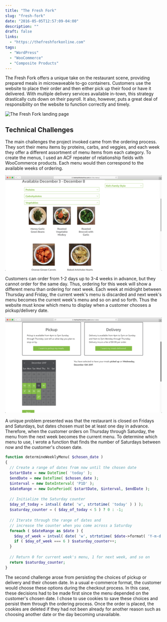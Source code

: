 ```yaml
---
title: "The Fresh Fork"
slug: "fresh-fork"
date: "2016-05-05T12:57:09-04:00"
description: ""
draft: false
links: 
  - "https://thefreshforkonline.com"
tags:
  - "WordPress"
  - "WooCommerce"
  - "Composite Products"
---
```


The Fresh Fork offers a unique take on the restaurant scene, providing prepared
meals in microwaveable to-go containers. Customers use the website to place
their order and then either pick up their food or have it delivered. With
multiple delivery services available in-town, this strategy drastically cuts
down on their payroll. It also, however, puts a great deal of responsibility on
the website to function correctly and timely.

![The Fresh Fork landing page](./fresh-fork-landing.png)

## Technical Challenges

The main challenges the project invoked came from the ordering process. They
sort their menu items by proteins, carbs, and veggies, and each week they offer
a different assortment of menu items from each category. To create the menus, I
used an ACF repeater of relationship fields with WooCommerce products. Each menu
would then correspond to the available weeks of ordering.

![The Fresh Fork menu items](./fresh-fork-menu.png)

Customers can order from 1-2 days up to 3-4 weeks in advance, but they cannot
order for the same day. Thus, ordering for this week will show a different menu
than ordering for next week. Each week at midnight between Thursday and Friday,
the current week's menu is discarded and next week's menu becomes the current
week's menu and so on and so forth. Thus the website must know which menu to
display when a customer chooses a pickup/delivery date.

![The Fresh Fork ordering calendar](./fresh-fork-calendar.png)

A unique problem presented was that the restaurant is closed on Fridays and
Saturdays, but dates chosen must be at least one day in advance. Therefore, when
the customer orders on Thursday through Saturday, the menu from the next week
becomes the current menu. To determine which menu to use, I wrote a function
that finds the number of Saturdays between now and the customer's chosen date.

```php
function determineWeeklyMenu( $chosen_date )
{
  // Create a range of dates from now until the chosen date
  $startDate = new DateTime( 'today' );
  $endDate = new DateTime( $chosen_date );
  $interval = new DateInterval( 'P1D' );
  $dateRange = new DatePeriod( $startDate, $interval, $endDate );

  // Initialize the Saturday counter
  $day_of_today = intval( date( 'w', strtotime( 'today' ) ) );
  $saturday_counter = ( $day_of_today < 5 ) ? 0 : -1;

  // Iterate through the range of dates and
  // increase the counter when you come across a Saturday
  foreach ( $dateRange as $date ) {
    $day_of_week = intval( date( 'w', strtotime( $date->format( 'Y-m-d' ) ) ) );
    if ( $day_of_week === 6 ) $saturday_counter++;
  }

  // Return 0 for current week's menu, 1 for next week, and so on
  return $saturday_counter;
}
```

The second challenge arose from persisting the choices of pickup or delivery and
their chosen date. In a usual e-commerce format, the customer would choose these
options during the checkout process. In this case, these decisions had to be
made first since the menu depended on the customer's chosen date. I chose to use
cookies to save these choices and persist them through the ordering process.
Once the order is placed, the cookies are deleted if they had not been already
for another reason such as choosing another date or the day becoming
unavailable.
